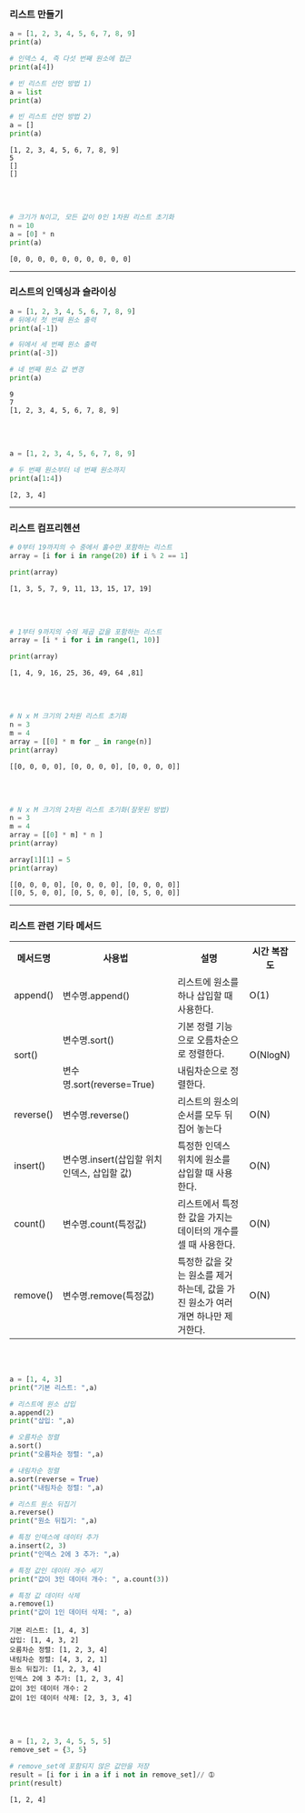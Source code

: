 ### 리스트 만들기
```python
a = [1, 2, 3, 4, 5, 6, 7, 8, 9]
print(a)

# 인덱스 4, 즉 다섯 번째 원소에 접근
print(a[4])

# 빈 리스트 선언 방법 1)
a = list
print(a)

# 빈 리스트 선언 방법 2)
a = []
print(a)
```
```
[1, 2, 3, 4, 5, 6, 7, 8, 9]
5
[]
[]
```
<br/><br/>
```python
# 크기가 N이고, 모든 값이 0인 1차원 리스트 초기화
n = 10
a = [0] * n
print(a)
```
```
[0, 0, 0, 0, 0, 0, 0, 0, 0, 0]
```
---
### 리스트의 인덱싱과 슬라이싱
```python
a = [1, 2, 3, 4, 5, 6, 7, 8, 9]
# 뒤에서 첫 번째 원소 출력
print(a[-1])

# 뒤에서 세 번째 원소 출력
print(a[-3])

# 네 번째 원소 값 변경
print(a)
```
```
9
7
[1, 2, 3, 4, 5, 6, 7, 8, 9]
```
<br/><br/>
```python
a = [1, 2, 3, 4, 5, 6, 7, 8, 9]

# 두 번째 원소부터 네 번째 원소까지
print(a[1:4])
```
```
[2, 3, 4]
```
---
### 리스트 컴프리헨션
```python
# 0부터 19까지의 수 중에서 홀수만 포함하는 리스트
array = [i for i in range(20) if i % 2 == 1]

print(array)
```
```
[1, 3, 5, 7, 9, 11, 13, 15, 17, 19]
```
<br/><br/>
```python
# 1부터 9까지의 수의 제곱 값을 포함하는 리스트
array = [i * i for i in range(1, 10)]

print(array)
```
```
[1, 4, 9, 16, 25, 36, 49, 64 ,81]
```
<br/><br/>
```python
# N x M 크기의 2차원 리스트 초기화
n = 3
m = 4
array = [[0] * m for _ in range(n)]
print(array)
```
```
[[0, 0, 0, 0], [0, 0, 0, 0], [0, 0, 0, 0]]
```
<br/><br/>
```python
# N x M 크기의 2차원 리스트 초기화(잘못된 방법)
n = 3
m = 4
array = [[0] * m] * n ]
print(array)

array[1][1] = 5
print(array)
```
```
[[0, 0, 0, 0], [0, 0, 0, 0], [0, 0, 0, 0]]
[[0, 5, 0, 0], [0, 5, 0, 0], [0, 5, 0, 0]]
```
---
### 리스트 관련 기타 메서드
<table>
  <tr>
    <th>메서드명</th>
    <th>사용법</th>
    <th>설명</th>
    <th>시간 복잡도</th>
  </tr>
  <tr>
    <td>append()</td>
    <td>변수명.append()</td>
    <td>리스트에 원소를 하나 삽입할 때 사용한다.</td>
    <td>O(1)</td>
  </tr>
  <tr>
    <td rowspan="2">sort()</td><td>변수명.sort()</td><td>기본 정렬 기능으로 오름차순으로 정렬한다.</td><td rowspan="2">O(NlogN)</td>
  </tr>
  <tr>
    <td>변수명.sort(reverse=True)</td>
    <td>내림차순으로 정렬한다.</td>
  </tr>
  <tr>
    <td>reverse()</td>
    <td>변수명.reverse()</td>
    <td>리스트의 원소의 순서를 모두 뒤집어 놓는다</td>
    <td>O(N)</td>
  <tr>
    <td>insert()</td>
    <td>변수명.insert(삽입할 위치 인덱스, 
      삽입할 값)</td>
    <td>특정한 인덱스 위치에 원소를 삽입할 때 사용한다.</td>
    <td>O(N)</td>
  </tr>
  <tr>
    <td>count()</td>
    <td>변수명.count(특정값)</td>
    <td>리스트에서 특정한 값을 가지는 데이터의 개수를 셀 때 사용한다.</td>
    <td>O(N)</td>
  </tr>
  <tr>
    <td>remove()</td>
    <td>변수명.remove(특정값)</td>
    <td>특정한 값을 갖는 원소를 제거하는데, 값을 가진 원소가 여러 개면 
      하나만 제거한다.</td>
    <td>O(N)</td>
  </tr>
</table>

<br/><br/>

```python
a = [1, 4, 3]
print("기본 리스트: ",a)

# 리스트에 원소 삽입
a.append(2)
print("삽입: ",a)

# 오름차순 정렬
a.sort()
print("오름차순 정렬: ",a)

# 내림차순 정렬
a.sort(reverse = True)
print("내림차순 정렬: ",a)

# 리스트 원소 뒤집기
a.reverse()
print("원소 뒤집기: ",a)

# 특정 인덱스에 데이터 추가
a.insert(2, 3)
print("인덱스 2에 3 추가: ",a)

# 특정 값인 데이터 개수 세기
print("값이 3인 데이터 개수: ", a.count(3))

# 특정 값 데이터 삭제
a.remove(1)
print("값이 1인 데이터 삭제: ", a)
```
```
기본 리스트: [1, 4, 3]
삽입: [1, 4, 3, 2]
오름차순 정렬: [1, 2, 3, 4]
내림차순 정렬: [4, 3, 2, 1]
원소 뒤집기: [1, 2, 3, 4]
인덱스 2에 3 추가: [1, 2, 3, 4]
값이 3인 데이터 개수: 2
값이 1인 데이터 삭제: [2, 3, 3, 4]
```
<br/><br/>
```python
a = [1, 2, 3, 4, 5, 5, 5]
remove_set = {3, 5}

# remove_set에 포함되지 않은 값만을 저장
result = [i for i in a if i not in remove_set]// ➀
print(result)
```
```
[1, 2, 4]
```
